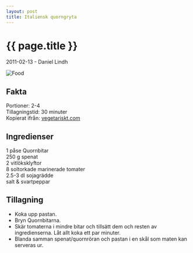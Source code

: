 ```yaml
---
layout: post
title: Italiensk quorngryta
---
```


{{ page.title }}
================

<p class="meta">2011-02-13 - Daniel Lindh</p>

![Food](http://www.vegetariskt.com/medlem_bild/med_bild_saknas.jpg)

Fakta
-----
Portioner: 2-4  
Tillagningstid: 30 minuter  
Kopierat ifrån: [vegetariskt.com](http://www.vegetariskt.com/visarecept.asp?ReceptID=2273)  

Ingredienser
------------
1 påse Quornbitar  
250 g spenat  
2 vitlöksklyftor  
8 soltorkade marinerade tomater  
2.5-3 dl sojagrädde  
salt & svartpeppar  

Tillagning
----------
* Koka upp pastan.
* Bryn Quornbitarna. 
* Skär tomaterna i mindre bitar och tillsätt dem och resten av ingredienserna. Låt allt koka ett par minuter.
* Blanda samman spenat/quornröran och pastan i en skål som maten kan serveras ur.

